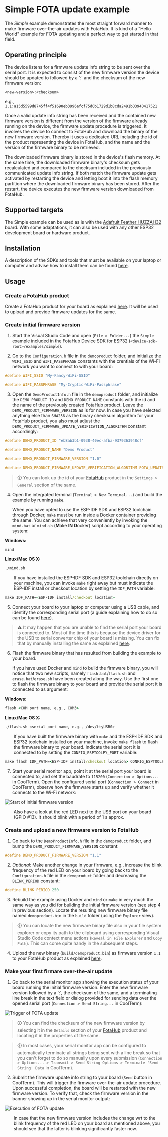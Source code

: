 # Simple FOTA update example

The *Simple* example demonstrates the most straight forward manner to make firmware over-the-air updates with FotaHub. It is kind of a "Hello World" example for FOTA updating and a perfect way to get started in that field.

## Operating principle

The device listens for a firmware update info string to be sent over the serial port. It is expected to consist of the new firmware version the device should be updated to followed by a ':' and the checksum of the new firmware version:

`<new-version>:<checksum>` 

e.g., `1.1:a15d5599d8745ff4f51690eb3996afcf75d0b1729d1b8cda2491b03940417521`

Once a valid update info string has been received and the contained new firmware version is different from the version of the firmware already running on the device, the firmware update procedure is triggered. It involves the device to connect to FotaHub and download the binary of the new firmware version. Thereby it uses a dedicated URL including the id of the product representing the device in FotaHub, and the name and the version of the firmware binary to be retrieved.

The downloaded firmware binary is stored in the device's flash memory. At the same time, the downloaded firmware binary's checksum gets recalculated and compared to the checksum included in the previously communicated update info string. If both match the firmware update gets activated by restarting the device and letting boot it into the flash memory partition where the downloaded firmware binary has been stored. After the restart, the device executes the new firmware version downloaded from FotaHub. 

## Supported targets

The Simple example can be used as is with the [Adafruit Feather HUZZAH32](https://learn.adafruit.com/adafruit-huzzah32-esp32-feather) board. With some adaptations, it can also be used with any other ESP32 development board or hardware product.  

## Installation

A description of the SDKs and tools that must be available on your laptop or computer and advise how to install them can be found [here](../../README.md#installation).

## Usage

### Create a FotaHub product

Create a FotaHub product for your board as explained [here](../fotahub/create-product.md). It will be used to upload and provide firmware updates for the same. 

### Create initial firmware version

1. Start the Visual Studio Code and open (`File > Folder...`) the `Simple` example included in the FotaHub Device SDK for ESP32 (`<device-sdk-root>/examples/simple`).

2. Go to the `Configuration.h` file in the `demoproduct` folder, and initialize the `WIFI_SSID` and `WIFI_PASSPHRASE` constants with the crentials of the Wi-Fi network you want to connect to with your board:

```c
#define WIFI_SSID "My-Fancy-WiFi-SSID"

#define WIFI_PASSPHRASE "My-Cryptic-WiFi-Passphrase"
```

3. Open the `DemoProductInfo.h` file in the `demoproduct` folder, and initialize the `DEMO_PRODUCT_ID` and `DEMO_PRODUCT_NAME` constants with the id and the name of the previously created FotaHub product. Leave the `DEMO_PRODUCT_FIRMWARE_VERSION` as is for now. In case you have selected anything else than `SHA256` as the binary checksum algorithm for your FotaHub product, you also must adjust the `DEMO_PRODUCT_FIRMWARE_UPDATE_VERIFICATION_ALGORITHM` constant accordingly:

```c
#define DEMO_PRODUCT_ID "eb8ab3b1-0938-40ec-afba-9379363948cf"

#define DEMO_PRODUCT_NAME "Demo Product"

#define DEMO_PRODUCT_FIRMWARE_VERSION "1.0"

#define DEMO_PRODUCT_FIRMWARE_UPDATE_VERIFICATION_ALGORITHM FOTA_UPDATE_VERIFICATION_ALGORITHM_SHA256
```
   
> &#x1F6C8; You can look up the id of your [FotaHub](https://fotahub.com) product in the `Settings > General` section of the same.

4. Open the integrated terminal (`Terminal > New Terminal...`) and build the example by running `make`.
    
    When you have opted to use the ESP-IDF SDK and ESP32 toolchain through Docker, `make` must be run inside a Docker container providing the same. You can achieve that very conveniently by invoking the `mind.bat` or `mind.sh` (**M**ake **IN** **D**ocker) script according to your operating system:
   
**Windows:**   
```bat
mind
```
**Linux/Mac OS X:**   
```sh
./mind.sh
```
<p style="margin-left: 2em">If you have installed the ESP-IDF SDK and ESP32 toolchain directly on your machine, you can invoke <code>make</code> right away but must indicate the ESP-IDF install or checkout location by setting the <code>IDF_PATH</code> variable:</p> 

```bat
make IDF_PATH=<ESP-IDF install/checkout location>
```

5. Connect your board to your laptop or computer using a USB cable, and identify the corresponding serial port (a guide explaining how to do so can be found [here](https://docs.espressif.com/projects/esp-idf/en/latest/esp32/get-started/establish-serial-connection.html
)).

> &#x26A0; It may happen that you are unable to find the serial port your board is connected to. Most of the time this is because the device driver for the USB to serial converter chip of your board is missing. You can fix that by manually installing the same as explained [here](../../README.md#general-purpose-tools).

6. Flash the firmware binary that has resulted from building the example to your board.
   
   If you have used Docker and `mind` to build the firmware binary, you will notice that two new scripts, namely `flash.bat`/`flash.sh` and `erase.bat`/`erase.sh` have been created along the way. Use the first one to flash the firmware binary to your board and provide the serial port it is connected to as argument:

**Windows:**   
```bat
flash <COM port name, e.g., COM3>
```
**Linux/Mac OS X:**   
```sh
./flash.sh <serial port name, e.g., /dev/ttyUSB0>
```

<p style="margin-left: 2em">If you have built the firmware binary with <code>make</code> and the ESP-IDF SDK and ESP32 toolchain installed on your machine, invoke <code>make flash</code> to flash the firmware binary to your board. Indicate the serial port it is connected to by setting the <code>CONFIG_ESPTOOLPY_PORT</code> variable:</p> 

```bat
make flash IDF_PATH=<ESP-IDF install/checkout location> CONFIG_ESPTOOLPY_PORT=<COM or serial port name, e.g., COM3 or /dev/ttyUSB0>
```

7. Start your serial monitor app, point it at the serial port your board is connected to, and set the baudrate to `115200` (`Connection > Options...` in CoolTerm). Open the configured serial port (`Connection > Connect` in CoolTerm), observe how the firmware starts up and verify whether it connects to the Wi-Fi network:

![](simple-1.png "Start of initial firmware version")

<p style="margin-left: 2em">Also have a look at the red LED next to the USB port on your board (GPIO #13). It should blink with a period of 1 s approx.</p> 

### Create and upload a new firmware version to FotaHub

1. Go back to the `DemoProductInfo.h` file in the `demoproduct` folder, and bump the `DEMO_PRODUCT_FIRMWARE_VERSION` constant:

```c
#define DEMO_PRODUCT_FIRMWARE_VERSION "1.1"
```

2. *Optional:* Make another change in your firmware, e.g., increase the blink frequency of the red LED on your board by going back to the `Configuration.h` file  in the `demoproduct` folder and decreasing the `BLINK_PERIOD` constant:

```c
#define BLINK_PERIOD 250
```

3. Rebuild the example using Docker and `mind` or `make` in very much the same way as you did for building the initial firmware version (see step 4 in previous section). Locate the resulting new firmware binary file named `demoproduct.bin` in the `build` folder (using the `Explorer` view).
   
> &#x1F6C8; You can locate the new firmware binary file also in your file system explorer or copy its path to the clipboard using corresponding Visual Studio Code context menu actions (`Reveal in File Explorer` and `Copy Path`). This can come quite handy in the subsequent steps.

4. Upload the new binary (`build/demoproduct.bin`) as firmware version `1.1` to your FotaHub product as explained [here](../fotahub/upload-firmware.md).

### Make your first firmare over-the-air update 

1. Go back to the serial monitor app showing the execution status of your board running the initial firmware version. Enter the new firmware version followed by a ':', the checksum of the same, and a terminating line break in the text field or dialog provided for sending data over the opened serial port (`Connection > Send String...` in CoolTerm):

![](simple-2.png "Trigger of FOTA update") 

> &#x1F6C8; You can find the checksum of the new firmware version by selecting it in the `Details` section of your [FotaHub](https://fotahub.com) product and locating it in the properties of the same.

> &#x1F6C8; In most cases, your serial monitor app can be configured to automatically terminate all strings being sent with a line break so that you can't forget to do so manually upon every submission (`Connection > Options... > Transmit > Send String Options > Terminate 'Send String' Data` in CoolTerm).

2. Submit the firmware update info string to your board (`Send` button in CoolTerm). This will trigger the firmware over-the-air update procedure. Upon successful completion, the board will be restarted with the new firmware version. To verify that, check the firmware version in the banner showing up in the serial monitor output:

![](simple-3.png "Execution of FOTA update") 

<p style="margin-left: 2em">In case that the new firmware version includes the change wrt to the blink frequency of the red LED on your board as mentioned above, you should see that the latter is blinking significantly faster now.</p>